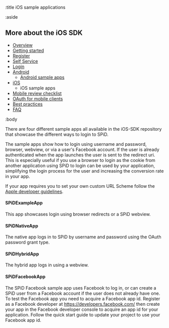 :title iOS sample applications

:aside

## More about the iOS SDK

- [Overview](/mobile/overview/)
- [Getting started](/mobile/mobile-development/)
- [Register](/mobile/register/)
- [Self Service](/mobile/selfservice/)
- [Login](/mobile/login/)
- [Android](/sdks/android/)
    - [Android sample apps](/sdks/android/sample-apps/)
- [iOS](/sdks/ios/)
    - iOS sample apps
- [Mobile review checklist](/mobile/reviews/)
- [OAuth for mobile clients](/mobile/oauth-authentication-on-mobile-devices/)
- [Best practices](/mobile/best-practices/)
- [FAQ](/mobile/faq/)

:body

There are four different sample apps all available in the iOS-SDK repository that showcase the different ways to login to SPiD.

The sample apps show how to login using username and password, browser, webview, or via a user's Facebook account. If the user is already authenticated when the app launches the user is sent to the redirect uri. This is especially useful if you use a browser to login as the cookie from another application using SPiD to login can be used by your application, simplifying the login process for the user and increasing the conversion rate in your app.

If your app requires you to set your own custom URL Scheme follow the [Apple developer guidelines](https://developer.apple.com/library/ios/documentation/iPhone/Conceptual/iPhoneOSProgrammingGuide/Inter-AppCommunication/Inter-AppCommunication.html#//apple_ref/doc/uid/TP40007072-CH6-SW10).

#### SPiDExampleApp

This app showcases login using browser redirects or a SPiD webview.

#### SPiDNativeApp

The native app logs in to SPiD by username and password using the OAuth password grant type.

#### SPiDHybridApp

The hybrid app logs in using a webview.

#### SPiDFacebookApp

The SPiD Facebook sample app uses Facebook to log in, or can create a SPiD user from a Facebook account if the user does not already have one. To test the Facebook app you need to acquire a Facebook app id. Register as a Facebook developer at https://developers.facebook.com/ then create your app in the Facebook developer console to acquire an app id for your application. Follow the quick start guide to update your project to use your Facebook app id.

